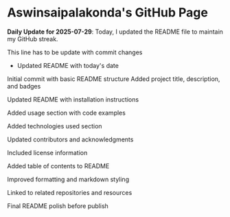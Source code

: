 # Aswinsaipalakonda's GitHub Page

**Daily Update for 2025-07-29**: Today, I updated the README file to maintain my GitHub streak.

This line has to be update with commit changes
 - Updated README with today's date

Initial commit with basic README structure
Added project title, description, and badges

Updated README with installation instructions

Added usage section with code examples

Added technologies used section

Updated contributors and acknowledgments

Included license information

Added table of contents to README

Improved formatting and markdown styling

Linked to related repositories and resources

Final README polish before publish

